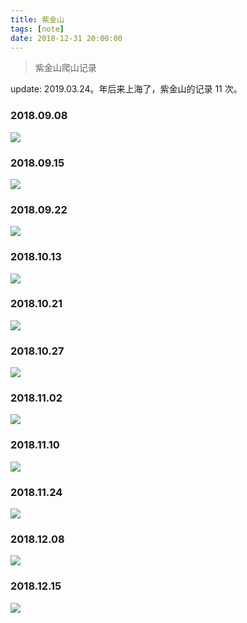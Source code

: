 ```yaml
---
title: 紫金山
tags: [note]
date: 2018-12-31 20:00:00
---
```


> 紫金山爬山记录

update: 2019.03.24。年后来上海了，紫金山的记录 11 次。

<!--more-->

### 2018.09.08
![](https://beer-1256523277.cos.ap-shanghai.myqcloud.com/keep/2018.09.08.jpg
)


### 2018.09.15
![](https://beer-1256523277.cos.ap-shanghai.myqcloud.com/keep/2018.09.15.jpg
)
### 2018.09.22
![](https://beer-1256523277.cos.ap-shanghai.myqcloud.com/keep/2018.09.22.jpg
)
### 2018.10.13
![](https://beer-1256523277.cos.ap-shanghai.myqcloud.com/keep/2018.10.13.jpg
)
### 2018.10.21
![](https://beer-1256523277.cos.ap-shanghai.myqcloud.com/keep/2018.10.21.jpg
)
### 2018.10.27
![](https://beer-1256523277.cos.ap-shanghai.myqcloud.com/keep/2018.10.27.jpg
)
### 2018.11.02
![](https://beer-1256523277.cos.ap-shanghai.myqcloud.com/keep/2018.11.02.jpg
)
### 2018.11.10
![](https://beer-1256523277.cos.ap-shanghai.myqcloud.com/keep/2018.11.10/jpg
)
### 2018.11.24
![](https://beer-1256523277.cos.ap-shanghai.myqcloud.com/keep/2018.11.24.jpg
)
### 2018.12.08
 ![](https://beer-1256523277.cos.ap-shanghai.myqcloud.com/keep/2018.12.08.jpg)

### 2018.12.15

![](https://beer-1256523277.cos.ap-shanghai.myqcloud.com/keep/2018.12.15.jpg)